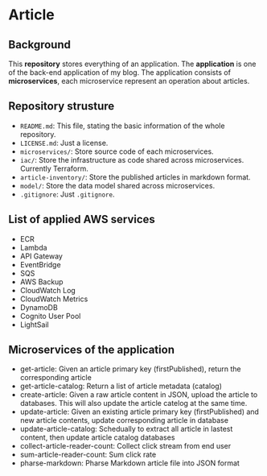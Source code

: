 # Article

## Background
This **repository** stores everything of an application. The **application** is one of the back-end application of my blog. The application consists of **microservices**, each microservice represent an operation about articles.  

## Repository strusture
- `README.md`: This file, stating the basic information of the whole repository.
- `LICENSE.md`: Just a license.
- `microservices/`: Store source code of each microservices.
- `iac/`: Store the infrastructure as code shared across microservices. Currently Terraform. 
- `article-inventory/`: Store the published articles in markdown format.
- `model/`: Store the data model shared across microservices. 
- `.gitignore`: Just `.gitignore`.

## List of applied AWS services
- ECR
- Lambda
- API Gateway
- EventBridge
- SQS
- AWS Backup
- CloudWatch Log
- CloudWatch Metrics
- DynamoDB
- Cognito User Pool
- LightSail

## Microservices of the application
- get-article: Given an article primary key (firstPublished), return the corresponding article
- get-article-catalog: Return a list of article metadata (catalog)
- create-article: Given a raw article content in JSON, upload the article to databases. This will also update the article catelog at the same time.
- update-article: Given an existing article primary key (firstPublished) and new article contents, update corresponding article in database
- update-article-catalog: Schedually to extract all article in lastest content, then update article catalog databases
- collect-article-reader-count: Collect click stream from end user
- sum-article-reader-count: Sum click rate
- pharse-markdown: Pharse Markdown article file into JSON format

